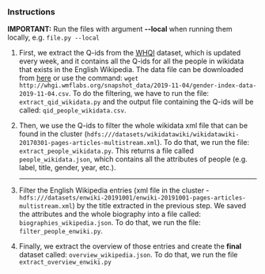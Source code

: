 ### Instructions

**IMPORTANT:** Run the files with argument **--local** when running them locally, e.g. `file.py --local`

1. First, we extract the Q-ids from the [WHQI](#http://whgi.wmflabs.org/) dataset, which is updated every week, and it contains all the Q-ids for all the people in wikidata that exists in the English Wikipedia. The data file can be downloaded from [here](#http://whgi.wmflabs.org/snapshot_data/2019-11-04/gender-index-data-2019-11-04.csv) or use the command:  `wget  http://whgi.wmflabs.org/snapshot_data/2019-11-04/gender-index-data-2019-11-04.csv`. To do the filtering, we have to run the file: `extract_qid_wikidata.py` and the output file containing the Q-ids will be called: `qid_people_wikidata.csv`.

2. Then, we use the Q-ids to filter the whole wikidata xml file that can be found in the cluster (`hdfs:///datasets/wikidatawiki/wikidatawiki-20170301-pages-articles-multistream.xml`). To do that, we run the file: `extract_people_wikidata.py`. This returns a file called `people_wikidata.json`, which contains all the attributes of people (e.g. label, title, gender, year, etc.).

   -------------------

3. Filter the English Wikipedia entries (xml file in the cluster - `hdfs:///datasets/enwiki-20191001/enwiki-20191001-pages-articles-multistream.xml`) by the title extracted in the previous step. We saved the attributes and the whole biography into a file called: `biographies_wikipedia.json`. To do that, we run the file: `filter_people_enwiki.py`.

4. Finally, we extract the overview of those entries and create the **final** dataset called: `overview_wikipedia.json`. To do that, we run the file `extract_overview_enwiki.py`